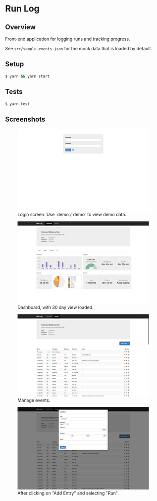 # Run Log

## Overview
Front-end application for logging runs and tracking progress.

See `src/sample-events.json` for the mock data that is loaded by default.

## Setup

```sh
$ yarn && yarn start
```

## Tests

```sh
$ yarn test
```

## Screenshots

<figure>
  <kbd>
    <img src="./images/0.png">
  </kbd>
  <figcaption>Login screen. Use `demo`/`demo` to view demo data.</figcaption>
</figure>

<figure>
  <kbd>
    <img src="./images/1.png">
  </kbd>
  <figcaption>Dashboard, with 30 day view loaded.</figcaption>
</figure>

<figure>
  <kbd>
    <img src="./images/2.png">
  </kbd>
  <figcaption>Manage events.</figcaption>
</figure>

<figure>
  <kbd>
    <img src="./images/3.png">
  </kbd>
  <figcaption>After clicking on "Add Entry" and selecting "Run".</figcaption>
</figure>
